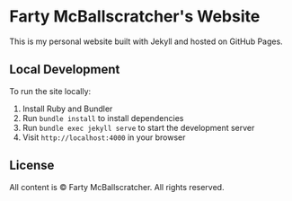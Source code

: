# Farty McBallscratcher's Website

This is my personal website built with Jekyll and hosted on GitHub Pages.

## Local Development

To run the site locally:

1. Install Ruby and Bundler
2. Run `bundle install` to install dependencies
3. Run `bundle exec jekyll serve` to start the development server
4. Visit `http://localhost:4000` in your browser

## License

All content is © Farty McBallscratcher. All rights reserved.